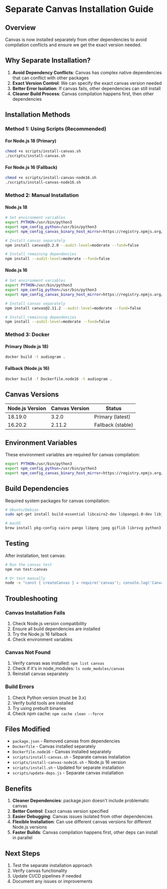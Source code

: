 # Separate Canvas Installation Guide

## Overview
Canvas is now installed separately from other dependencies to avoid compilation conflicts and ensure we get the exact version needed.

## Why Separate Installation?

1. **Avoid Dependency Conflicts**: Canvas has complex native dependencies that can conflict with other packages
2. **Exact Version Control**: We can specify the exact canvas version needed
3. **Better Error Isolation**: If canvas fails, other dependencies can still install
4. **Cleaner Build Process**: Canvas compilation happens first, then other dependencies

## Installation Methods

### Method 1: Using Scripts (Recommended)

#### For Node.js 18 (Primary)
```bash
chmod +x scripts/install-canvas.sh
./scripts/install-canvas.sh
```

#### For Node.js 16 (Fallback)
```bash
chmod +x scripts/install-canvas-node16.sh
./scripts/install-canvas-node16.sh
```

### Method 2: Manual Installation

#### Node.js 18
```bash
# Set environment variables
export PYTHON=/usr/bin/python3
export npm_config_python=/usr/bin/python3
export npm_config_canvas_binary_host_mirror=https://registry.npmjs.org/@mapbox/node-pre-gyp-github-releases/download/

# Install canvas separately
npm install canvas@3.2.0 --audit-level=moderate --fund=false

# Install remaining dependencies
npm install --audit-level=moderate --fund=false
```

#### Node.js 16
```bash
# Set environment variables
export PYTHON=/usr/bin/python3
export npm_config_python=/usr/bin/python3
export npm_config_canvas_binary_host_mirror=https://registry.npmjs.org/@mapbox/node-pre-gyp-github-releases/download/

# Install canvas separately
npm install canvas@2.11.2 --audit-level=moderate --fund=false

# Install remaining dependencies
npm install --audit-level=moderate --fund=false
```

### Method 3: Docker

#### Primary (Node.js 18)
```bash
docker build -t audiogram .
```

#### Fallback (Node.js 16)
```bash
docker build -f Dockerfile.node16 -t audiogram .
```

## Canvas Versions

| Node.js Version | Canvas Version | Status |
|----------------|----------------|---------|
| 18.19.0 | 3.2.0 | Primary (latest) |
| 16.20.2 | 2.11.2 | Fallback (stable) |

## Environment Variables

These environment variables are required for canvas compilation:

```bash
export PYTHON=/usr/bin/python3
export npm_config_python=/usr/bin/python3
export npm_config_canvas_binary_host_mirror=https://registry.npmjs.org/@mapbox/node-pre-gyp-github-releases/download/
```

## Build Dependencies

Required system packages for canvas compilation:

```bash
# Ubuntu/Debian
sudo apt-get install build-essential libcairo2-dev libpango1.0-dev libjpeg-dev libgif-dev librsvg2-dev python3 make pkg-config

# macOS
brew install pkg-config cairo pango libpng jpeg giflib librsvg python3
```

## Testing

After installation, test canvas:

```bash
# Run the canvas test
npm run test:canvas

# Or test manually
node -e "const { createCanvas } = require('canvas'); console.log('Canvas works!');"
```

## Troubleshooting

### Canvas Installation Fails
1. Check Node.js version compatibility
2. Ensure all build dependencies are installed
3. Try the Node.js 16 fallback
4. Check environment variables

### Canvas Not Found
1. Verify canvas was installed: `npm list canvas`
2. Check if it's in node_modules: `ls node_modules/canvas`
3. Reinstall canvas separately

### Build Errors
1. Check Python version (must be 3.x)
2. Verify build tools are installed
3. Try using prebuilt binaries
4. Check npm cache: `npm cache clean --force`

## Files Modified

- `package.json` - Removed canvas from dependencies
- `Dockerfile` - Canvas installed separately
- `Dockerfile.node16` - Canvas installed separately
- `scripts/install-canvas.sh` - Separate canvas installation
- `scripts/install-canvas-node16.sh` - Node.js 16 version
- `scripts/install.sh` - Updated for separate installation
- `scripts/update-deps.js` - Separate canvas installation

## Benefits

1. **Cleaner Dependencies**: package.json doesn't include problematic canvas
2. **Better Control**: Exact canvas version specified
3. **Easier Debugging**: Canvas issues isolated from other dependencies
4. **Flexible Installation**: Can use different canvas versions for different Node.js versions
5. **Faster Builds**: Canvas compilation happens first, other deps can install in parallel

## Next Steps

1. Test the separate installation approach
2. Verify canvas functionality
3. Update CI/CD pipelines if needed
4. Document any issues or improvements
